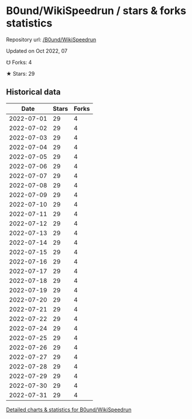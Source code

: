 # B0und/WikiSpeedrun / stars & forks statistics

Repository url: [/B0und/WikiSpeedrun](https://github.com/B0und/WikiSpeedrun)

Updated on Oct 2022, 07

☋ Forks: 4

★ Stars: 29

## Historical data
| Date | Stars | Forks |
|------|-------|-------|
| 2022-07-01 | 29 | 4 | 
| 2022-07-02 | 29 | 4 | 
| 2022-07-03 | 29 | 4 | 
| 2022-07-04 | 29 | 4 | 
| 2022-07-05 | 29 | 4 | 
| 2022-07-06 | 29 | 4 | 
| 2022-07-07 | 29 | 4 | 
| 2022-07-08 | 29 | 4 | 
| 2022-07-09 | 29 | 4 | 
| 2022-07-10 | 29 | 4 | 
| 2022-07-11 | 29 | 4 | 
| 2022-07-12 | 29 | 4 | 
| 2022-07-13 | 29 | 4 | 
| 2022-07-14 | 29 | 4 | 
| 2022-07-15 | 29 | 4 | 
| 2022-07-16 | 29 | 4 | 
| 2022-07-17 | 29 | 4 | 
| 2022-07-18 | 29 | 4 | 
| 2022-07-19 | 29 | 4 | 
| 2022-07-20 | 29 | 4 | 
| 2022-07-21 | 29 | 4 | 
| 2022-07-22 | 29 | 4 | 
| 2022-07-24 | 29 | 4 | 
| 2022-07-25 | 29 | 4 | 
| 2022-07-26 | 29 | 4 | 
| 2022-07-27 | 29 | 4 | 
| 2022-07-28 | 29 | 4 | 
| 2022-07-29 | 29 | 4 | 
| 2022-07-30 | 29 | 4 | 
| 2022-07-31 | 29 | 4 | 


[Detailed charts & statistics for B0und/WikiSpeedrun](https://reviewgithub.com/rep/B0und/WikiSpeedrun)

